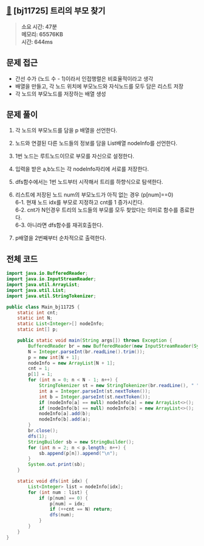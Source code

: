 ## [🎄](https://www.acmicpc.net/problem/11725) [bj11725] 트리의 부모 찾기

> **소요 시간: 47분<br>
> 메모리: 65576KB<br>
> 시간: 644ms**

## 문제 접근

- 간선 수가 (노드 수 - 1)이라서 인접행렬은 비효율적이라고 생각
- 배열을 만들고, 각 노드 위치에 부모노드와 자식노드를 모두 담은 리스트 저장
- 각 노드의 부모노드를 저장하는 배열 생성

## 문제 풀이

1. 각 노드의 부모노드를 담을 p 배열을 선언한다.

2. 노드와 연결된 다른 노드들의 정보를 담을 List배열 nodeInfo를 선언한다.

3. 1번 노드는 루트노드이므로 부모를 자신으로 설정한다.

4. 입력을 받은 a,b노드는 각 nodeInfo자리에 서로를 저장한다.

5. dfs함수에서는 1번 노드부터 시작해서 트리를 하향식으로 탐색한다.

6. 리스트에 저장된 노드 num의 부모노드가 아직 없는 경우 (p[num]==0)<br>
   6-1. 현재 노드 idx를 부모로 지정하고 cnt를 1 증가시킨다.<br>
   6-2. cnt가 N인경우 트리의 노드들의 부모를 모두 찾았다는 의미로 함수를 종료한다.<br>
   6-3. 아니라면 dfs함수를 재귀호출한다.<br>

7. p배열을 2번째부터 순차적으로 출력한다.

## 전체 코드

```java
import java.io.BufferedReader;
import java.io.InputStreamReader;
import java.util.ArrayList;
import java.util.List;
import java.util.StringTokenizer;

public class Main_bj11725 {
    static int cnt;
    static int N;
    static List<Integer>[] nodeInfo;
    static int[] p;

    public static void main(String args[]) throws Exception {
        BufferedReader br = new BufferedReader(new InputStreamReader(System.in));
        N = Integer.parseInt(br.readLine().trim());
        p = new int[N + 1];
        nodeInfo = new ArrayList[N + 1];
        cnt = 1;
        p[1] = 1;
        for (int n = 0; n < N - 1; n++) {
            StringTokenizer st = new StringTokenizer(br.readLine(), " ");
            int a = Integer.parseInt(st.nextToken());
            int b = Integer.parseInt(st.nextToken());
            if (nodeInfo[a] == null) nodeInfo[a] = new ArrayList<>();
            if (nodeInfo[b] == null) nodeInfo[b] = new ArrayList<>();
            nodeInfo[a].add(b);
            nodeInfo[b].add(a);
        }
        br.close();
        dfs(1);
        StringBuilder sb = new StringBuilder();
        for (int n = 2; n < p.length; n++) {
            sb.append(p[n]).append("\n");
        }
        System.out.print(sb);
    }

    static void dfs(int idx) {
        List<Integer> list = nodeInfo[idx];
        for (int num : list) {
            if (p[num] == 0) {
                p[num] = idx;
                if (++cnt == N) return;
                dfs(num);
            }
        }
    }
}
```
